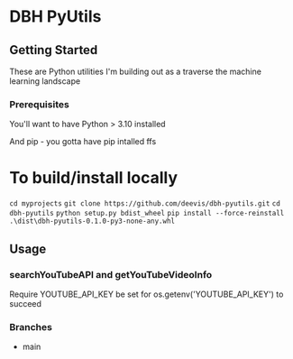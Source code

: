 # DBH PyUtils

## Getting Started

These are Python utilities I'm building out as a traverse the machine learning landscape


### Prerequisites

You'll want to have Python > 3.10 installed

And pip - you gotta have pip intalled ffs


# To build/install locally

`cd myprojects`
`git clone https://github.com/deevis/dbh-pyutils.git`
`cd dbh-pyutils`
`python setup.py bdist_wheel`
`pip install --force-reinstall .\dist\dbh-pyutils-0.1.0-py3-none-any.whl`


## Usage

### searchYouTubeAPI and getYouTubeVideoInfo
Require YOUTUBE_API_KEY be set for os.getenv('YOUTUBE_API_KEY') to succeed

### Branches

* main


